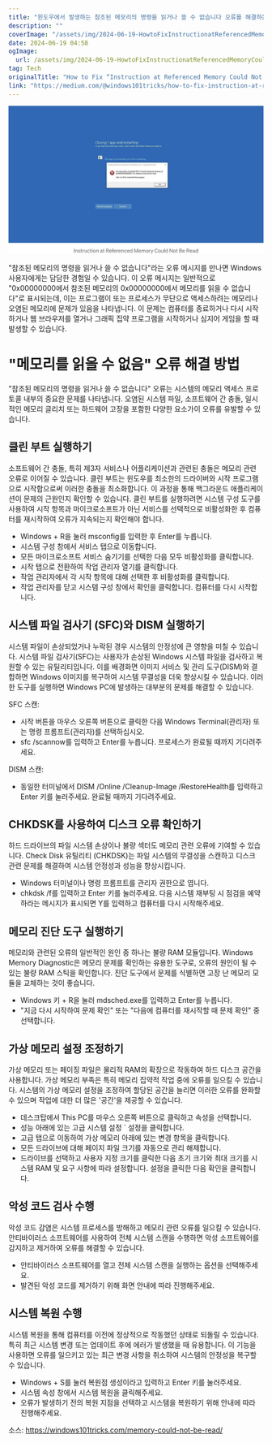 ```yaml
---
title: "윈도우에서 발생하는 참조된 메모리의 명령을 읽거나 쓸 수 없습니다 오류를 해결하는 방법"
description: ""
coverImage: "/assets/img/2024-06-19-HowtoFixInstructionatReferencedMemoryCouldNotBeReadorWriteErrorinWindows_0.png"
date: 2024-06-19 04:58
ogImage: 
  url: /assets/img/2024-06-19-HowtoFixInstructionatReferencedMemoryCouldNotBeReadorWriteErrorinWindows_0.png
tag: Tech
originalTitle: "How to Fix “Instruction at Referenced Memory Could Not Be Read or Write” Error in Windows"
link: "https://medium.com/@windows101tricks/how-to-fix-instruction-at-referenced-memory-could-not-be-read-or-write-error-in-windows-11e15ccd3c07"
---
```



![Instruction at Referenced Memory Could Not Be Read or Write Error](/assets/img/2024-06-19-HowtoFixInstructionatReferencedMemoryCouldNotBeReadorWriteErrorinWindows_0.png)

"참조된 메모리의 명령을 읽거나 쓸 수 없습니다"라는 오류 메시지를 만나면 Windows 사용자에게는 담담한 경험일 수 있습니다. 이 오류 메시지는 일반적으로 "0x00000000에서 참조된 메모리의 0x00000000에서 메모리를 읽을 수 없습니다"로 표시되는데, 이는 프로그램이 또는 프로세스가 무단으로 액세스하려는 메모리나 오염된 메모리에 문제가 있음을 나타냅니다. 이 문제는 컴퓨터를 종료하거나 다시 시작하거나 웹 브라우저를 열거나 그래픽 집약 프로그램을 시작하거나 심지어 게임을 할 때 발생할 수 있습니다.

# "메모리를 읽을 수 없음" 오류 해결 방법

"참조된 메모리의 명령을 읽거나 쓸 수 없습니다" 오류는 시스템의 메모리 액세스 프로토콜 내부의 중요한 문제를 나타냅니다. 오염된 시스템 파일, 소프트웨어 간 충돌, 일시적인 메모리 글리치 또는 하드웨어 고장을 포함한 다양한 요소가이 오류를 유발할 수 있습니다.

<div class="content-ad"></div>

## 클린 부트 실행하기

소프트웨어 간 충돌, 특히 제3자 서비스나 어플리케이션과 관련된 충돌은 메모리 관련 오류로 이어질 수 있습니다. 클린 부트는 윈도우를 최소한의 드라이버와 시작 프로그램으로 시작함으로써 이러한 충돌을 최소화합니다. 이 과정을 통해 백그라운드 애플리케이션이 문제의 근원인지 확인할 수 있습니다. 클린 부트를 실행하려면 시스템 구성 도구를 사용하여 시작 항목과 마이크로소프트가 아닌 서비스를 선택적으로 비활성화한 후 컴퓨터를 재시작하여 오류가 지속되는지 확인해야 합니다.

- Windows + R을 눌러 msconfig를 입력한 후 Enter를 누릅니다.
- 시스템 구성 창에서 서비스 탭으로 이동합니다.
- 모든 마이크로소프트 서비스 숨기기를 선택한 다음 모두 비활성화를 클릭합니다.
- 시작 탭으로 전환하여 작업 관리자 열기를 클릭합니다.
- 작업 관리자에서 각 시작 항목에 대해 선택한 후 비활성화를 클릭합니다.
- 작업 관리자를 닫고 시스템 구성 창에서 확인을 클릭합니다. 컴퓨터를 다시 시작합니다.

## 시스템 파일 검사기 (SFC)와 DISM 실행하기

<div class="content-ad"></div>

시스템 파일이 손상되었거나 누락된 경우 시스템의 안정성에 큰 영향을 미칠 수 있습니다. 시스템 파일 검사기(SFC)는 사용자가 손상된 Windows 시스템 파일을 검사하고 복원할 수 있는 유틸리티입니다. 이를 배경화면 이미지 서비스 및 관리 도구(DISM)와 결합하면 Windows 이미지를 복구하여 시스템 무결성을 더욱 향상시킬 수 있습니다. 이러한 도구를 실행하면 Windows PC에 발생하는 대부분의 문제를 해결할 수 있습니다.

SFC 스캔:

- 시작 버튼을 마우스 오른쪽 버튼으로 클릭한 다음 Windows Terminal(관리자) 또는 명령 프롬프트(관리자)를 선택하십시오.
- sfc /scannow를 입력하고 Enter를 누릅니다. 프로세스가 완료될 때까지 기다려주세요.

DISM 스캔:

<div class="content-ad"></div>

- 동일한 터미널에서 DISM /Online /Cleanup-Image /RestoreHealth를 입력하고 Enter 키를 눌러주세요. 완료될 때까지 기다려주세요.

## CHKDSK를 사용하여 디스크 오류 확인하기

하드 드라이브의 파일 시스템 손상이나 불량 섹터도 메모리 관련 오류에 기여할 수 있습니다. Check Disk 유틸리티 (CHKDSK)는 파일 시스템의 무결성을 스캔하고 디스크 관련 문제를 해결하여 시스템 안정성과 성능을 향상시킵니다.

- Windows 터미널이나 명령 프롬프트를 관리자 권한으로 엽니다.
- chkdsk /f를 입력하고 Enter 키를 눌러주세요. 다음 시스템 재부팅 시 점검을 예약하라는 메시지가 표시되면 Y를 입력하고 컴퓨터를 다시 시작해주세요.

<div class="content-ad"></div>

## 메모리 진단 도구 실행하기

메모리와 관련된 오류의 일반적인 원인 중 하나는 불량 RAM 모듈입니다. Windows Memory Diagnostic은 메모리 문제를 확인하는 유용한 도구로, 오류의 원인이 될 수 있는 불량 RAM 스틱을 확인합니다. 진단 도구에서 문제를 식별하면 고장 난 메모리 모듈을 교체하는 것이 좋습니다.

- Windows 키 + R을 눌러 mdsched.exe를 입력하고 Enter를 누릅니다.
- "지금 다시 시작하여 문제 확인" 또는 "다음에 컴퓨터를 재시작할 때 문제 확인" 중 선택합니다.

## 가상 메모리 설정 조정하기

<div class="content-ad"></div>

가상 메모리 또는 페이징 파일은 물리적 RAM의 확장으로 작동하여 하드 디스크 공간을 사용합니다. 가상 메모리 부족은 특히 메모리 집약적 작업 중에 오류를 일으킬 수 있습니다. 시스템의 가상 메모리 설정을 조정하여 할당된 공간을 늘리면 이러한 오류를 완화할 수 있으며 작업에 대한 더 많은 '공간'을 제공할 수 있습니다.

- 데스크탑에서 This PC를 마우스 오른쪽 버튼으로 클릭하고 속성을 선택합니다.
- 성능 아래에 있는 고급 시스템 설정 ` 설정을 클릭합니다.
- 고급 탭으로 이동하여 가상 메모리 아래에 있는 변경 항목을 클릭합니다.
- 모든 드라이브에 대해 페이지 파일 크기를 자동으로 관리 해제합니다.
- 드라이브를 선택하고 사용자 지정 크기를 클릭한 다음 초기 크기와 최대 크기를 시스템 RAM 및 요구 사항에 따라 설정합니다. 설정을 클릭한 다음 확인을 클릭합니다.

## 악성 코드 검사 수행

악성 코드 감염은 시스템 프로세스를 방해하고 메모리 관련 오류를 일으킬 수 있습니다. 안티바이러스 소프트웨어를 사용하여 전체 시스템 스캔을 수행하면 악성 소프트웨어를 감지하고 제거하여 오류를 해결할 수 있습니다.

<div class="content-ad"></div>

- 안티바이러스 소프트웨어를 열고 전체 시스템 스캔을 실행하는 옵션을 선택해주세요.
- 발견된 악성 코드를 제거하기 위해 화면 안내에 따라 진행해주세요.

## 시스템 복원 수행

시스템 복원을 통해 컴퓨터를 이전에 정상적으로 작동했던 상태로 되돌릴 수 있습니다. 특히 최근 시스템 변경 또는 업데이트 후에 에러가 발생했을 때 유용합니다. 이 기능을 사용하면 오류를 일으키고 있는 최근 변경 사항을 취소하여 시스템의 안정성을 복구할 수 있습니다.

- Windows + S를 눌러 복원점 생성이라고 입력하고 Enter 키를 눌러주세요.
- 시스템 속성 창에서 시스템 복원을 클릭해주세요.
- 오류가 발생하기 전의 복원 지점을 선택하고 시스템을 복원하기 위해 안내에 따라 진행해주세요.

<div class="content-ad"></div>

소스: https://windows101tricks.com/memory-could-not-be-read/
